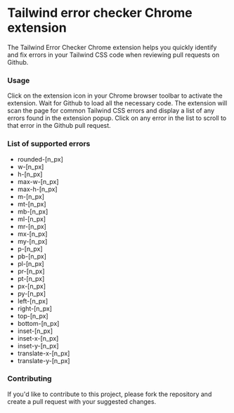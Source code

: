 # Tailwind error checker Chrome extension
The Tailwind Error Checker Chrome extension helps you quickly identify and fix errors in your Tailwind CSS code when reviewing pull requests on Github.

### Usage
Click on the extension icon in your Chrome browser toolbar to activate the extension.
Wait for Github to load all the necessary code.
The extension will scan the page for common Tailwind CSS errors and display a list of any errors found in the extension popup.
Click on any error in the list to scroll to that error in the Github pull request.

### List of supported errors
* rounded-[n_px]
* w-[n_px]
* h-[n_px]
* max-w-[n_px]
* max-h-[n_px]
* m-[n_px]
* mt-[n_px]
* mb-[n_px]
* ml-[n_px]
* mr-[n_px]
* mx-[n_px]
* my-[n_px]
* p-[n_px]
* pb-[n_px]
* pl-[n_px]
* pr-[n_px]
* pt-[n_px]
* px-[n_px]
* py-[n_px]
* left-[n_px]
* right-[n_px]
* top-[n_px]
* bottom-[n_px]
* inset-[n_px]
* inset-x-[n_px]
* inset-y-[n_px]
* translate-x-[n_px]
* translate-y-[n_px]

### Contributing
If you'd like to contribute to this project, please fork the repository and create a pull request with your suggested changes.
